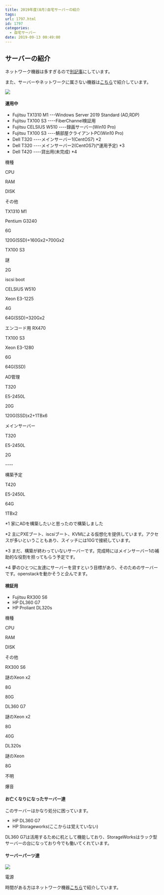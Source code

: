 ```yaml
---
title: 2019年度(8月)自宅サーバーの紹介
tags:
url: 1797.html
id: 1797
categories:
  - 自宅サーバー
date: 2019-09-13 00:49:00
---
```


サーバーの紹介
-------

ネットワーク機器は多すぎるので[別記事](https://yoneyannet.com/2019年度8月自宅ネットワーク機器の紹介/)にしています。

また、サーバーやネットワークに属さない機器は[こちら](https://yoneyannet.com/2019年度8月自宅その他機器の紹介/)で紹介しています。

![](/images/server/home/2019/09/homeserver.jpeg)

#### 運用中

*   Fujitsu TX1310 M1 ---Windows Server 2019 Standard (AD,RDP)
*   Fujitsu TX100 S3 ----FiberChannel検証用
*   Fujitsu CELSIUS W510 ----録画サーバー(Win10 Pro)
*   Fujitsu TX100 S3 ----鯖部屋クライアントPC(Win10 Pro)
*   Dell T320 ----メインサーバー1(CentOS7) *2
*   Dell T320 ----メインサーバー2(CentOS7)(*運用予定) *3
*   Dell T420 ----貸出用(未完成) *4

機種

CPU

RAM

DISK

その他

TX1310 M1

Pentium G3240

6G

120G(SSD)+160Gx2+700Gx2

TX100 S3

謎

2G

iscsi boot

CELSIUS W510

Xeon E3-1225

4G

64G(SSD)+320Gx2

エンコード用 RX470

TX100 S3

Xeon E3-1280

6G

64G(SSD)

AD管理

T320

E5-2450L

20G

120G(SSD)x2+1TBx6

メインサーバー

T320

E5-2450L

2G

\-\-\-\-

構築予定

T420

E5-2450L

64G

1TBx2

*1 家にADを構築したいと思ったので構築しました

*2 主にPXEブート、iscsiブート、KVMによる仮想化を提供しています。アクセスが多いということもあり、スイッチには10Gで接続しています。

*3 まだ、構築が終わっていないサーバーです。完成時にはメインサーバー1の補助的な役割を担ってもらう予定です。

*4 夢のひとつに友達にサーバーを貸すという目標があり、そのためのサーバーです。openstackを動かそうと企んでます。

#### 検証用

*   Fujitsu RX300 S6
*   HP DL360 G7
*   HP Proliant DL320s

機種

CPU

RAM

DISK

その他

RX300 S6

謎のXeon x2

8G

80G

DL360 G7

謎のXeon x2

8G

40G

DL320s

謎のXeon

8G

不明

爆音

#### お亡くなりになったサーバー達

このサーバーはかなり処分に困っています。

*   HP DL360 G7
*   HP Storageworks(ここからは覚えていない)

DL360 G7は活用するために机として機能しており、StorageWorksはラック型サーバーの台になっており今でも働いてくれています。

#### サーバーパーツ達

![](/images/server/home/2019/09/serverpowersupply.jpeg)

電源

時間がある方はネットワーク機器[こちら](https://yoneyannet.com/2019%E5%B9%B4%E5%BA%A68%E6%9C%88%E8%87%AA%E5%AE%85%E3%83%8D%E3%83%83%E3%83%88%E3%83%AF%E3%83%BC%E3%82%AF%E6%A9%9F%E5%99%A8%E3%81%AE%E7%B4%B9%E4%BB%8B/)で紹介しています。